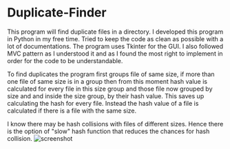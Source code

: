 # Duplicate-Finder
This program will find duplicate files in a directory.
I developed this program in Python in my free time.
Tried to keep the code as clean as possible with a lot of documentations.
The program uses Tkinter for the GUI. I also followed MVC pattern as I understood it and as I found the most right to implement 
in order for the code to be understandable.

To find duplicates the program first groups file of same size, if more than one file of same size is in a group then from this moment hash 
value is calculated for every file in this size group and those file now grouped by size and and inside the size group, by their hash value.
This saves up calculating the hash for every file. Instead the hash value of a file is calculated if there is a file with the same size.

I know there may be hash collisions with files of different sizes. Hence there is the option of "slow" hash function that reduces the
chances for hash collision.
![screenshot](https://user-images.githubusercontent.com/8938883/148283199-f524a5ce-6bfd-466d-8cfe-f602b65b1862.png)
